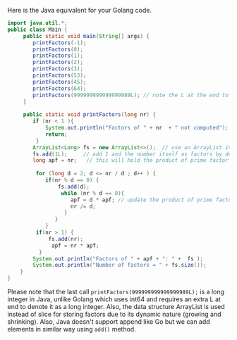 Here is the Java equivalent for your Golang code. 
```java
import java.util.*;
public class Main {  
     public static void main(String[] args) {        
        printFactors(-1);
        printFactors(0);
        printFactors(1);
        printFactors(2);
        printFactors(3);
        printFactors(53);
        printFactors(45);
        printFactors(64);        
        printFactors(999999999999999989L); // note the L at the end to denote this is a long integer. 
     }   
     
     public static void printFactors(long nr) {
        if (nr < 1 ){
            System.out.println("Factors of " + nr  + " not computed");  
            return;         
         }
        ArrayList<Long> fs = new ArrayList<>();  // use an ArrayList instead of a slice to store factors
        fs.add(1L);     // add 1 and the number itself as factors by default      
        long apf = nr;   // this will hold the product of prime factor and its exponent
          
         for (long d = 2; d <= nr / d ; d++ ) {            
            if(nr % d == 0) {                  
                fs.add(d);                     
                 while (nr % d == 0){                    
                    apf = d * apf; // update the product of prime factor and its exponent   
                    nr /= d;                      
                  } 
               }  
            }     
         if(nr > 1) {          
             fs.add(nr);                     
              apf = nr * apf;
          }    
        System.out.println("Factors of " + apf + ": " +  fs ); 
        System.out.println("Number of factors = " + fs.size());  
    }
}
```
Please note that the last call `printFactors(999999999999999989L);` is a long integer in Java, unlike Golang which uses int64 and requires an extra L at end to denote it as a long integer. 
Also, the data structure ArrayList is used instead of slice for storing factors due to its dynamic nature (growing and shrinking). Also, Java doesn't support append like Go but we can add elements in similar way using `add()` method.

